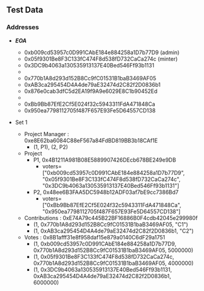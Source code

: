 
## Test Data

### Addresses

* ***EOA***
    * 0xb009cd53957c0D991CAbE184e884258a1D7b77D9  (admin)
    * 0x05f9301Be8F3C133fC474F8d538fD732CaCa274c  (minter)
    * 0x3DC9b4063a130535913137E40Bed546Ff93b1131
    *
    * 0x770b1A8d293d152B8Cc9fC01531B1baB3469AF05
    * 0xAB3ca295454D4A4de79aE32474d2C82f2D0836b1
    * 0x876e0cab3dfC5d2EA19f9A9e6029E8C1b90452Ed
    *
    * 0xBb9Bb87EfE2Cf5E024f32c5943311FdA471848Ca
    * 0x950ea7798112705f487F657E93Fe5D64557CD138
  

* Set 1
    * Project Manager : 0xe8E62ba6084C88eF567a84FdBD819BB3b18CAf1E
        * (1, P1), (2, P2)
    * Project
        * P1, 0x4B1211A981B08E5889907426DEcb678BE249e9DB
            * voters=["0xb009cd53957c0D991CAbE184e884258a1D7b77D9", "0x05f9301Be8F3C133fC474F8d538fD732CaCa274c", "0x3DC9b4063a130535913137E40Bed546Ff93b1131"]
        * P2, 0x48ee6B3FAA5DC5948b12ADF03af7bE9cc7386Bd7
            * voters=["0xBb9Bb87EfE2Cf5E024f32c5943311FdA471848Ca", "0x950ea7798112705f487F657E93Fe5D64557CD138"]
    * Contributions : 0xE74A79c445B22BF16886B0F4cdb42045e299980f
        * (1, 0x770b1A8d293d152B8Cc9fC01531B1baB3469AF05, "C1")
        * (1, 0xAB3ca295454D4A4de79aE32474d2C82f2D0836b1, "C2")
    * Votes : 0x8B1afff31e8f958daf15e879a0140C6dF29a1751
        * (1, 0xb009cd53957c0D991CAbE184e884258a1D7b77D9, 0x770b1A8d293d152B8Cc9fC01531B1baB3469AF05, 5000000)
        * (1, 0x05f9301Be8F3C133fC474F8d538fD732CaCa274c, 0x770b1A8d293d152B8Cc9fC01531B1baB3469AF05, 4000000)
        * (1, 0x3DC9b4063a130535913137E40Bed546Ff93b1131, 0xAB3ca295454D4A4de79aE32474d2C82f2D0836b1, 6000000)
        
